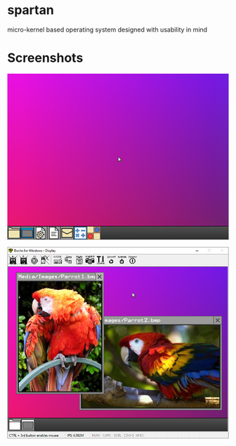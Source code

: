# spartan
micro-kernel based operating system designed with usability in mind

# Screenshots  
![Alt text](/ScreenShots/Spartan.gif?raw=true "Spartan")

![Alt text](/ScreenShots/12-image-viewer.png?raw=true "Image Viewer")
